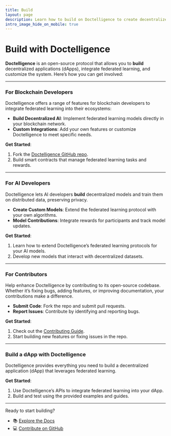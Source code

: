 ```yaml
---
title: Build  
layout: page  
description: Learn how to build on Doctelligence to create decentralized AI solutions and integrate federated learning with EVM-compatible blockchain ecosystems.  
intro_image_hide_on_mobile: true  
---
```


# Build with Doctelligence

**Doctelligence** is an open-source protocol that allows you to **build** decentralized applications (dApps), integrate federated learning, and customize the system. Here’s how you can get involved:

---

### For Blockchain Developers

Doctelligence offers a range of features for blockchain developers to integrate federated learning into their ecosystems:

- **Build Decentralized AI**: Implement federated learning models directly in your blockchain network.
- **Custom Integrations**: Add your own features or customize Doctelligence to meet specific needs.

**Get Started**:  
1. Fork the [Doctelligence GitHub repo](https://github.com/Doctelligence).
2. Build smart contracts that manage federated learning tasks and rewards.

---

### For AI Developers

Doctelligence lets AI developers **build** decentralized models and train them on distributed data, preserving privacy.

- **Create Custom Models**: Extend the federated learning protocol with your own algorithms.
- **Model Contributions**: Integrate rewards for participants and track model updates.

**Get Started**:  
1. Learn how to extend Doctelligence’s federated learning protocols for your AI models.
2. Develop new models that interact with decentralized datasets.

---

### For Contributors

Help enhance Doctelligence by contributing to its open-source codebase. Whether it’s fixing bugs, adding features, or improving documentation, your contributions make a difference.

- **Submit Code**: Fork the repo and submit pull requests.
- **Report Issues**: Contribute by identifying and reporting bugs.

**Get Started**:  
1. Check out the [Contributing Guide](https://github.com/Doctelligence/contribute).
2. Start building new features or fixing issues in the repo.

---

### Build a dApp with Doctelligence

Doctelligence provides everything you need to build a decentralized application (dApp) that leverages federated learning.

**Get Started**:  
1. Use Doctelligence’s APIs to integrate federated learning into your dApp.
2. Build and test using the provided examples and guides.

---

Ready to start building?  
- 📚 [Explore the Docs](https://doctelligence.github.io/docs/)  
- 💻 [Contribute on GitHub](https://github.com/Doctelligence)  
